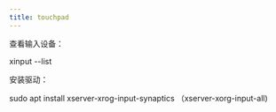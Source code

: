 ```yaml
---
title: touchpad
---
```




查看输入设备：

xinput --list

安装驱动：

sudo apt install xserver-xrog-input-synaptics （xserver-xorg-input-all)

